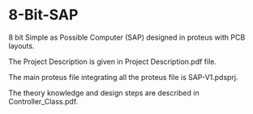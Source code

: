 # 8-Bit-SAP
8 bit Simple as Possible Computer (SAP) designed in proteus with PCB layouts.

The Project Description is given in Project Description.pdf file.

The main proteus file integrating all the proteus file is SAP-V1.pdsprj.

The theory knowledge and design steps are described in Controller_Class.pdf.
